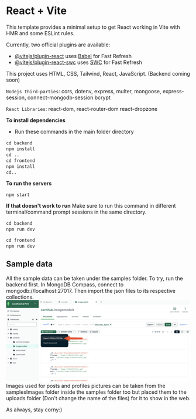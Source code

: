 # React + Vite

This template provides a minimal setup to get React working in Vite with HMR and some ESLint rules.

Currently, two official plugins are available:

- [@vitejs/plugin-react](https://github.com/vitejs/vite-plugin-react/blob/main/packages/plugin-react/README.md) uses [Babel](https://babeljs.io/) for Fast Refresh
- [@vitejs/plugin-react-swc](https://github.com/vitejs/vite-plugin-react-swc) uses [SWC](https://swc.rs/) for Fast Refresh

This project uses HTML, CSS, Tailwind, React, JavaScript.
(Backend coming soon)

`Nodejs third-parties`:
cors,
dotenv,
express,
multer,
mongoose,
express-session,
connect-mongodb-session
bcrypt

`React Libraries`:
react-dom,
react-router-dom
react-dropzone

**To install dependencies**

- Run these commands in the main folder directory

```
cd backend
npm install
cd ..
cd frontend
npm install
cd..
```

**To run the servers**

```
npm start
```

**If that doesn't work to run**
Make sure to run this command in different terminal/command prompt sessions in the same directory.

```
cd backend
npm run dev
```

```
cd frontend
npm run dev
```

## Sample data

All the sample data can be taken under the samples folder. To try, run the backend first. In MongoDB Compass, connect to mongodb://localhost:27017. Then import the json files to its respective collections.
![alt text](image-1.png)
Images used for posts and profiles pictures can be taken from the samplesImages folder inside the samples folder too but placed them to the uploads folder (Don't change the name of the files) for it to show in the web.

As always, stay corny:)
